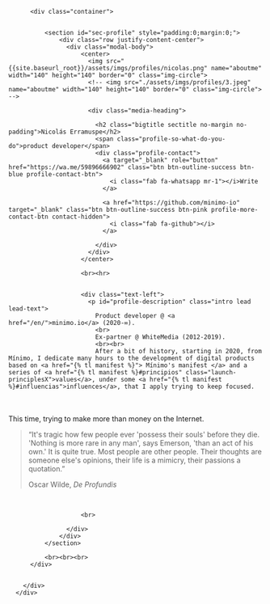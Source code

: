 <div>
        <div class="hero profile no-padding">
          <div class="hero-background"></div>

          <div class="container">


              <section id="sec-profile" style="padding:0;margin:0;">
                  <div class="row justify-content-center">
                    <div class="modal-body">
                        <center>
                          <img src="{{site.baseurl_root}}/assets/imgs/profiles/nicolas.png" name="aboutme" width="140" height="140" border="0" class="img-circle">
                          <!-- <img src="./assets/imgs/profiles/3.jpeg" name="aboutme" width="140" height="140" border="0" class="img-circle"> -->

                          <div class="media-heading">

                            <h2 class="bigtitle sectitle no-margin no-padding">Nicolás Erramuspe</h2>
                            <span class="profile-so-what-do-you-do">product developer</span>
                            <div class="profile-contact">
                              <a target="_blank" role="button" href="https://wa.me/59896666902" class="btn btn-outline-success btn-blue profile-contact-btn">
                                <i class="fab fa-whatsapp mr-1"></i>Write
                              </a>

                              <a href="https://github.com/minimo-io" target="_blank" class="btn btn-outline-success btn-pink profile-more-contact-btn contact-hidden">
                                <i class="fab fa-github"></i>
                              </a>

                            </div>
                          </div>
                        </center>

                        <br><hr>


                        <div class="text-left">
                          <p id="profile-description" class="intro lead lead-text">
                            Product developer @ <a href="/en/">minimo.io</a> (2020-∞).
                            <br>
                            Ex-partner @ WhiteMedia (2012-2019).
                            <br><br>
                            After a bit of history, starting in 2020, from Mínimo, I dedicate many hours to the development of digital products based on <a href="{% tl manifest %}"> Mínimo's manifest </a> and a series of <a href="{% tl manifest %}#principios" class="launch-principlesX">values</a>, under some <a href="{% tl manifest %}#influencias">influences</a>, that I apply trying to keep focused.
                             <br><br>This time, trying to make more than money on the Internet.
                            <br>
                          </p>
                          <blockquote id="emerson">
                            <p class="mb-0 no-padding no-margin">“It's tragic how few people ever 'possess their souls' before they die. 'Nothing is more rare in any man', says Emerson, 'than an act of his own.' It is quite true. Most people are other people. Their thoughts are someone else's opinions, their life is a mimicry, their passions a quotation.”</p>
                            <footer class="blockquote-footer">Oscar Wilde, <cite title="De Profundis - Oscar Wilde">De Profundis</cite></footer>
                          </blockquote>
                          <br>
                        </div>










                        <br>

                    </div>
                  </div>
              </section>

              <br><br><br>
          </div>


        </div>
      </div>
